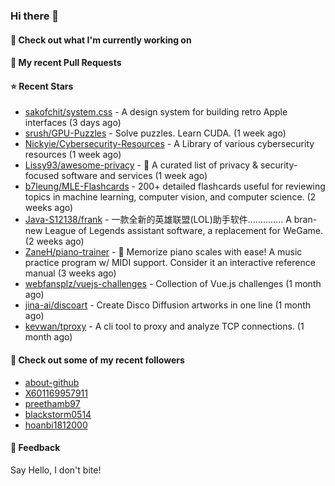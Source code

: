 ### Hi there 👋

#### 👷 Check out what I'm currently working on

#### 🔨 My recent Pull Requests


#### ⭐ Recent Stars

- [sakofchit/system.css](https://github.com/sakofchit/system.css) - A design system for building retro Apple interfaces (3 days ago)
- [srush/GPU-Puzzles](https://github.com/srush/GPU-Puzzles) - Solve puzzles. Learn CUDA. (1 week ago)
- [Nickyie/Cybersecurity-Resources](https://github.com/Nickyie/Cybersecurity-Resources) - A Library of various cybersecurity resources (1 week ago)
- [Lissy93/awesome-privacy](https://github.com/Lissy93/awesome-privacy) - 🦄  A curated list of privacy &amp; security-focused software and services (1 week ago)
- [b7leung/MLE-Flashcards](https://github.com/b7leung/MLE-Flashcards) - 200&#43; detailed flashcards useful for reviewing topics in machine learning, computer vision, and computer science. (2 weeks ago)
- [Java-S12138/frank](https://github.com/Java-S12138/frank) - 一款全新的英雄联盟(LOL)助手软件.............. A bran-new League of Legends assistant software, a replacement for WeGame. (2 weeks ago)
- [ZaneH/piano-trainer](https://github.com/ZaneH/piano-trainer) - 🎹 Memorize piano scales with ease! A music practice program w/ MIDI support. Consider it an interactive reference manual (3 weeks ago)
- [webfansplz/vuejs-challenges](https://github.com/webfansplz/vuejs-challenges) - Collection of Vue.js challenges (1 month ago)
- [jina-ai/discoart](https://github.com/jina-ai/discoart) - Create Disco Diffusion artworks in one line (1 month ago)
- [kevwan/tproxy](https://github.com/kevwan/tproxy) - A cli tool to proxy and analyze TCP connections. (1 month ago)

#### 👯 Check out some of my recent followers

- [about-github](https://github.com/about-github)
- [X601169957911](https://github.com/X601169957911)
- [preethamb97](https://github.com/preethamb97)
- [blackstorm0514](https://github.com/blackstorm0514)
- [hoanbi1812000](https://github.com/hoanbi1812000)

#### 💬 Feedback

Say Hello, I don't bite!